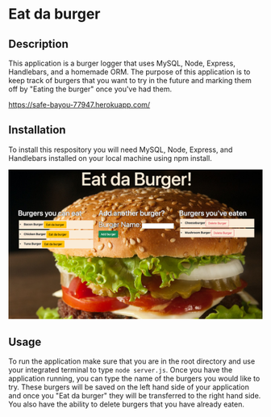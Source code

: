 # Eat da burger

## Description

This application is a burger logger that uses MySQL, Node, Express, Handlebars, and a homemade ORM. The purpose of this application is to keep track of burgers that you want to try in the future and marking them off by "Eating the burger" once you've had them.

https://safe-bayou-77947.herokuapp.com/

## Installation

To install this respository you will need MySQL, Node, Express, and Handlebars installed on your local machine using npm install.

![](public/assets/burgerscreen.png)

## Usage

To run the application make sure that you are in the root directory and use your integrated terminal to type `node server.js`. Once you have the application running, you can type the name of the burgers you would like to try. These burgers will be saved on the left hand side of your application and once you "Eat da burger" they will be transferred to the right hand side. You also have the ability to delete burgers that you have already eaten.
